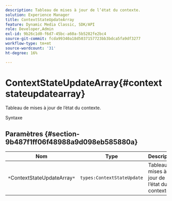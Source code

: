 ```yaml
---
description: Tableau de mises à jour de l’état du contexte.
solution: Experience Manager
title: ContextStateUpdateArray
feature: Dynamic Media Classic, SDK/API
role: Developer,Admin
exl-id: 9b26c1d0-f6d7-45bc-a60a-5b5282fe2bc4
source-git-commit: fcda99340a18d5037157723bb3bdca5fa9df3277
workflow-type: tm+mt
source-wordcount: '31'
ht-degree: 16%

---
```


# ContextStateUpdateArray{#contextstateupdatearray}

Tableau de mises à jour de l’état du contexte.

Syntaxe

## Paramètres {#section-9b487f1ff06f48988a9d098eb585880a}

| Nom | Type | Description |
|---|---|---|
| `*`ContextStateUpdateArray`*` | `types:ContextStateUpdate` | Tableau de mises à jour de l’état du contexte. |

